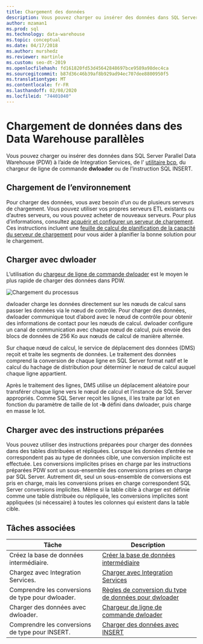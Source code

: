 ```yaml
---
title: Chargement des données
description: Vous pouvez charger ou insérer des données dans SQL Server Parallel Data Warehouse (PDW) à l’aide de Integration Services, de l’utilitaire bcp, de dwloader ou de l’instruction SQL INSERT.
author: mzaman1
ms.prod: sql
ms.technology: data-warehouse
ms.topic: conceptual
ms.date: 04/17/2018
ms.author: murshedz
ms.reviewer: martinle
ms.custom: seo-dt-2019
ms.openlocfilehash: fd161820fd53d45642848697bce9589a98dec4ca
ms.sourcegitcommit: b87d36c46b39af8b929ad94ec707dee8800950f5
ms.translationtype: MT
ms.contentlocale: fr-FR
ms.lasthandoff: 02/08/2020
ms.locfileid: "74401040"
---
```

# <a name="loading-data-into-parallel-data-warehouse"></a>Chargement de données dans des Data Warehouse parallèles
Vous pouvez charger ou insérer des données dans SQL Server Parallel Data Warehouse (PDW) à l’aide de Integration Services, de l' [utilitaire bcp](../tools/bcp-utility.md), du chargeur de ligne de commande **dwloader** ou de l’instruction SQL INSERT.  

## <a name="loading-environment"></a>Chargement de l’environnement  
Pour charger des données, vous avez besoin d’un ou de plusieurs serveurs de chargement. Vous pouvez utiliser vos propres serveurs ETL existants ou d’autres serveurs, ou vous pouvez acheter de nouveaux serveurs. Pour plus d’informations, consultez [acquérir et configurer un serveur de chargement](acquire-and-configure-loading-server.md). Ces instructions incluent une [feuille de calcul de planification de la capacité du serveur de chargement](loading-server-capacity-planning-worksheet.md) pour vous aider à planifier la bonne solution pour le chargement.  
  
## <a name="load-with-dwloader"></a>Charger avec dwloader  
L’utilisation du [chargeur de ligne de commande dwloader](dwloader.md) est le moyen le plus rapide de charger des données dans PDW.  
  
![Chargement du processus](media/loading-process.png "Chargement du processus")  
  
dwloader charge les données directement sur les nœuds de calcul sans passer les données via le nœud de contrôle. Pour charger des données, dwloader communique tout d’abord avec le nœud de contrôle pour obtenir des informations de contact pour les nœuds de calcul. dwloader configure un canal de communication avec chaque nœud de calcul, puis envoie des blocs de données de 256 Ko aux nœuds de calcul de manière alternée.  
  
Sur chaque nœud de calcul, le service de déplacement des données (DMS) reçoit et traite les segments de données. Le traitement des données comprend la conversion de chaque ligne en SQL Server format natif et le calcul du hachage de distribution pour déterminer le nœud de calcul auquel chaque ligne appartient.  
  
Après le traitement des lignes, DMS utilise un déplacement aléatoire pour transférer chaque ligne vers le nœud de calcul et l’instance de SQL Server appropriés. Comme SQL Server reçoit les lignes, il les traite par lot en fonction du paramètre de taille de lot **-b** défini dans dwloader, puis charge en masse le lot.  

## <a name="load-with-prepared-statements"></a>Charger avec des instructions préparées

Vous pouvez utiliser des instructions préparées pour charger des données dans des tables distribuées et répliquées. Lorsque les données d’entrée ne correspondent pas au type de données cible, une conversion implicite est effectuée. Les conversions implicites prises en charge par les instructions préparées PDW sont un sous-ensemble des conversions prises en charge par SQL Server. Autrement dit, seul un sous-ensemble de conversions est pris en charge, mais les conversions prises en charge correspondent SQL Server conversions implicites. Même si la table cible à charger est définie comme une table distribuée ou répliquée, les conversions implicites sont appliquées (si nécessaire) à toutes les colonnes qui existent dans la table cible. 

<!-- MISSING LINK
For more information, see [Prepared statements](prepared-statements.md).
-->
  
## <a name="related-tasks"></a>Tâches associées  
  
|Tâche|Description|  
|--------|---------------|  
|Créez la base de données intermédiaire.|[Créer la base de données intermédiaire](staging-database.md)|  
|Chargez avec Integration Services.|[Charger avec Integration Services](load-with-ssis.md)|  
|Comprendre les conversions de type pour dwloader.|[Règles de conversion du type de données pour dwloader](dwloader-data-type-conversion-rules.md)|  
|Charger des données avec dwloader.|[Chargeur de ligne de commande dwloader](dwloader.md)|  
|Comprendre les conversions de type pour INSERT.|[Charger des données avec INSERT](load-with-insert.md)|  
 
<!-- MISSING LINKS
## See Also  
[Grant permissions to load data](grant-permissions-to-load-data.md)  
[Common metadata query examles](metadata-query-examples.md)  
  
-->
